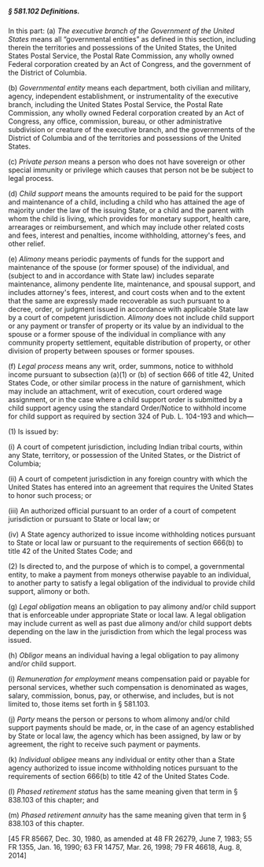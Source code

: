 ##### § 581.102 Definitions. #####

In this part: (a) *The executive branch of the Government of the United States* means all “governmental entities” as defined in this section, including therein the territories and possessions of the United States, the United States Postal Service, the Postal Rate Commission, any wholly owned Federal corporation created by an Act of Congress, and the government of the District of Columbia.

(b) *Governmental entity* means each department, both civilian and military, agency, independent establishment, or instrumentality of the executive branch, including the United States Postal Service, the Postal Rate Commission, any wholly owned Federal corporation created by an Act of Congress, any office, commission, bureau, or other administrative subdivision or creature of the executive branch, and the governments of the District of Columbia and of the territories and possessions of the United States.

(c) *Private person* means a person who does not have sovereign or other special immunity or privilege which causes that person not be be subject to legal process.

(d) *Child support* means the amounts required to be paid for the support and maintenance of a child, including a child who has attained the age of majority under the law of the issuing State, or a child and the parent with whom the child is living, which provides for monetary support, health care, arrearages or reimbursement, and which may include other related costs and fees, interest and penalties, income withholding, attorney's fees, and other relief.

(e) *Alimony* means periodic payments of funds for the support and maintenance of the spouse (or former spouse) of the individual, and (subject to and in accordance with State law) includes separate maintenance, alimony pendente lite, maintenance, and spousal support, and includes attorney's fees, interest, and court costs when and to the extent that the same are expressly made recoverable as such pursuant to a decree, order, or judgment issued in accordance with applicable State law by a court of competent jurisdiction. *Alimony* does not include child support or any payment or transfer of property or its value by an individual to the spouse or a former spouse of the individual in compliance with any community property settlement, equitable distribution of property, or other division of property between spouses or former spouses.

(f) *Legal process* means any writ, order, summons, notice to withhold income pursuant to subsection (a)(1) or (b) of section 666 of title 42, United States Code, or other similar process in the nature of garnishment, which may include an attachment, writ of execution, court ordered wage assignment, or in the case where a child support order is submitted by a child support agency using the standard Order/Notice to withhold income for child support as required by section 324 of Pub. L. 104-193 and which—

(1) Is issued by:

(i) A court of competent jurisdiction, including Indian tribal courts, within any State, territory, or possession of the United States, or the District of Columbia;

(ii) A court of competent jurisdiction in any foreign country with which the United States has entered into an agreement that requires the United States to honor such process; or

(iii) An authorized official pursuant to an order of a court of competent jurisdiction or pursuant to State or local law; or

(iv) A State agency authorized to issue income withholding notices pursuant to State or local law or pursuant to the requirements of section 666(b) to title 42 of the United States Code; and

(2) Is directed to, and the purpose of which is to compel, a governmental entity, to make a payment from moneys otherwise payable to an individual, to another party to satisfy a legal obligation of the individual to provide child support, alimony or both.

(g) *Legal obligation* means an obligation to pay alimony and/or child support that is enforceable under appropriate State or local law. A legal obligation may include current as well as past due alimony and/or child support debts depending on the law in the jurisdiction from which the legal process was issued.

(h) *Obligor* means an individual having a legal obligation to pay alimony and/or child support.

(i) *Remuneration for employment* means compensation paid or payable for personal services, whether such compensation is denominated as wages, salary, commission, bonus, pay, or otherwise, and includes, but is not limited to, those items set forth in § 581.103.

(j) *Party* means the person or persons to whom alimony and/or child support payments should be made, or, in the case of an agency established by State or local law, the agency which has been assigned, by law or by agreement, the right to receive such payment or payments.

(k) *Individual obligee* means any individual or entity other than a State agency authorized to issue income withholding notices pursuant to the requirements of section 666(b) to title 42 of the United States Code.

(l) *Phased retirement status* has the same meaning given that term in § 838.103 of this chapter; and

(m) *Phased retirement annuity* has the same meaning given that term in § 838.103 of this chapter.

[45 FR 85667, Dec. 30, 1980, as amended at 48 FR 26279, June 7, 1983; 55 FR 1355, Jan. 16, 1990; 63 FR 14757, Mar. 26, 1998; 79 FR 46618, Aug. 8, 2014]